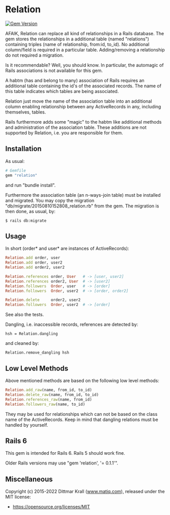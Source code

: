# Relation
[![Gem Version](https://badge.fury.io/rb/relation.png)](http://badge.fury.io/rb/relation)

AFAIK, Relation can replace all kind of relationships in a Rails database.
The gem stores the relationships in a additional table (named
"relations") containing
triples (name of relationship, from:id, to_id).
No additional column/field is required in a particular table.
Adding/removing a relationship do not required a migration.

Is it recommendable? Well, you should know.
In particular, the automagic of Rails associations is not available
for this gem.

A habtm (has and belong to many) association of Rails requires an
additional table containing the id's of the associated records.
The name of this table indicates which tables are being associated.

Relation just move the name of the association table into an additional
column enabling relationship between any ActiveRecords in any,
including themselves, tables.

Rails furthermore adds some "magic" to the habtm like additional methods
and administration of the association table.
These additions are not supported by Relation,
i.e. you are responsible for them.

## Installation

As usual:
``` ruby
# Gemfile
gem "relation"
```
and run "bundle install".

Furthermore the association table (an n-ways-join table) must be
installed and migrated.
You may copy the migration "db/migrate/20150810152808_relation.rb"
from the gem.
The migration is then done, as usual, by:

    $ rails db:migrate

## Usage

In short (order* and user* are instances of ActiveRecords):

``` ruby
Relation.add order, user
Relation.add order, user2
Relation.add order2, user2

Relation.references order, User   # -> [user, user2]
Relation.references order2, User  # -> [user2]
Relation.followers  Order, user   # -> [order]
Relation.followers  Order, user2  # -> [order, order2]

Relation.delete     order2, user2
Relation.followers  Order, user2  # -> [order]
```

See also the tests.

Dangling, i.e. inaccessible records, references are detected by:

    hsh = Relation.dangling

and cleaned by:

    Relation.remove_dangling hsh

## Low Level Methods

Above mentioned methods are based on the following low level methods:

``` ruby
Relation.add_raw(name, from_id, to_id)
Relation.delete_raw(name, from_id, to_id)
Relation.references_raw(name, from_id)
Relation.followers_raw(name, to_id)
```

They may be used for relationships which can not be based on the
class name of the ActiveRecords.
Keep in mind that dangling relations must be handled by yourself.

## Rails 6

This gem is intended for Rails 6.
Rails 5 should work fine.

Older Rails versions may use "gem 'relation', '= 0.1.1'".

## Miscellaneous

Copyright (c) 2015-2022 Dittmar Krall (www.matiq.com),
released under the MIT license:

* https://opensource.org/licenses/MIT

